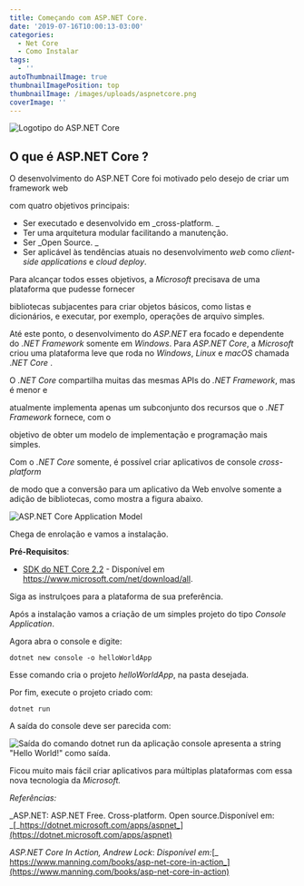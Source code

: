 ```yaml
---
title: Começando com ASP.NET Core.
date: '2019-07-16T10:00:13-03:00'
categories:
  - Net Core
  - Como Instalar
tags:
  - ''
autoThumbnailImage: true
thumbnailImagePosition: top
thumbnailImage: /images/uploads/aspnetcore.png
coverImage: ''
---
```

![Logotipo do ASP.NET Core](/images/uploads/aspnetcore.png)

## O que é ASP.NET Core ?

O desenvolvimento do ASP.NET Core foi motivado pelo desejo de criar um framework web

com quatro objetivos principais:

* Ser executado e desenvolvido em _cross-platform.
  _
* Ter uma arquitetura modular facilitando a manutenção.
* Ser _Open Source.
  _
* Ser aplicável às tendências atuais no desenvolvimento _web_ como  _client-side applications_ e _cloud deploy_.

Para alcançar todos esses objetivos, a _Microsoft_ precisava de uma plataforma que pudesse fornecer

bibliotecas subjacentes para criar objetos básicos, como listas e dicionários, e executar, por exemplo, operações de arquivo simples.

Até este ponto, o desenvolvimento do _ASP.NET_ era focado e dependente do _.NET Framework_ somente em _Windows_. Para _ASP.NET Core_, a _Microsoft_ criou uma plataforma leve que roda no _Windows_, _Linux_ e _macOS_ chamada ._NET Core_ .

O _.NET Core_ compartilha muitas das mesmas APIs do _.NET Framework_, mas é menor e

atualmente implementa apenas um subconjunto dos recursos que o _.NET Framework_ fornece, com o

objetivo de obter um modelo de implementação e programação mais simples. 

Com o _.NET Core_ somente, é possível criar aplicativos de console  _cross-platform_

de modo que a conversão  para um aplicativo da Web envolve  somente a adição de bibliotecas, como mostra a figura abaixo.

![ASP.NET Core Application Model](/images/uploads/net-core-application-model.jpg)

Chega de enrolação e vamos a instalação.

**Pré-Requisitos**:

* [SDK do NET Core 2.2](https://www.microsoft.com/net/download/all) - Disponível em <https://www.microsoft.com/net/download/all>.

Siga as instrulçoes para a plataforma de sua preferência.

Após a instalação vamos a criação de um simples projeto do tipo _Console Application_.

Agora abra o console e digite:

```
dotnet new console -o helloWorldApp
```

Esse comando cria o projeto _helloWorldApp_, na pasta desejada.

Por fim, execute o projeto criado com:

```
dotnet run
```

A saída do console deve ser parecida com:

![Saída do comando dotnet run da aplicação console apresenta a string "Hello World!" como saída.](/images/uploads/saidaterminal.jpg)

Ficou muito mais fácil criar aplicativos  para múltiplas plataformas com essa nova tecnologia da _Microsoft._

_Referências:_

_ASP.NET: ASP.NET
 Free. Cross-platform. Open source.Disponível em: _[_https://dotnet.microsoft.com/apps/aspnet_](https://dotnet.microsoft.com/apps/aspnet)

_ASP.NET Core In Action, Andrew Lock_: _Disponível em:_[_ https://www.manning.com/books/asp-net-core-in-action_](https://www.manning.com/books/asp-net-core-in-action)
